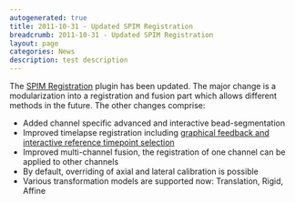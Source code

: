 ```yaml
---
autogenerated: true
title: 2011-10-31 - Updated SPIM Registration
breadcrumb: 2011-10-31 - Updated SPIM Registration
layout: page
categories: News
description: test description
---
```


The [SPIM Registration](SPIM_Registration "wikilink") plugin has been updated. The major change is a modularization into a registration and fusion part which allows different methods in the future. The other changes comprise:

  - Added channel specific advanced and interactive bead-segmentation
  - Improved timelapse registration including [ graphical feedback and interactive reference timepoint selection](SPIM_Bead_Registration#How_timelapse_registration_works "wikilink")
  - Improved multi-channel fusion, the registration of one channel can be applied to other channels
  - By default, overriding of axial and lateral calibration is possible
  - Various transformation models are supported now: Translation, Rigid, Affine


